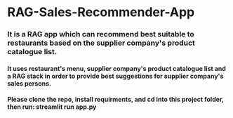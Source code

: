 # RAG-Sales-Recommender-App
### It is a RAG app which can recommend best suitable to restaurants based on the supplier company's product catalogue list. 
#### It uses restaurant's menu, supplier company's product catalogue list and a RAG stack in order to provide best suggestions for supplier company's sales persons.  
#### Please clone the repo, install requirments, and cd into this project folder, then run:  streamlit run app.py
